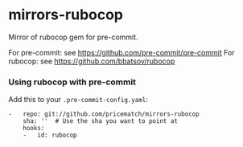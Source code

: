 mirrors-rubocop
===============

Mirror of rubocop gem for pre-commit.

For pre-commit: see https://github.com/pre-commit/pre-commit
For rubocop: see https://github.com/bbatsov/rubocop


### Using rubocop with pre-commit

Add this to your `.pre-commit-config.yaml`:

    -   repo: git://github.com/pricematch/mirrors-rubocop
        sha: ''  # Use the sha you want to point at
        hooks:
        -   id: rubocop
